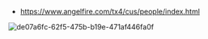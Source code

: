 - https://www.angelfire.com/tx4/cus/people/index.html





![de07a6fc-62f5-475b-b19e-471af446fa0f](https://p.ipic.vip/zh8viw.png)
